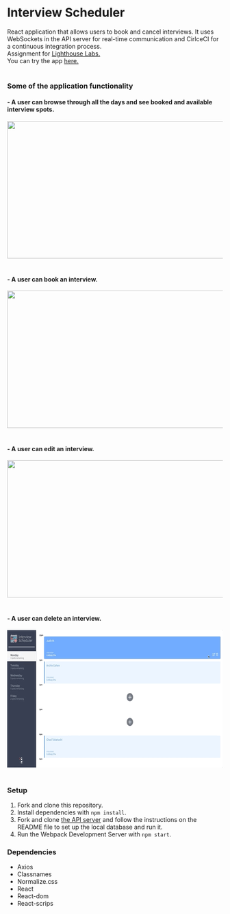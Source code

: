 # **Interview Scheduler**
React application that allows users to book and cancel interviews. It uses WebSockets in the API server for real-time communication and CirlceCI for a continuous integration process.<br />
Assignment for [Lighthouse Labs.](https://www.lighthouselabs.ca/)<br />
You can try the app [here.](https://frosty-varahamihira-3f7f04.netlify.app/)<br /><br />

### **Some of the application functionality**<br />

#### - A user can browse through all the days and see booked and available interview spots.

<img src="docs/Browse through the different days.gif" width="640" height="320"/><br /><br />

#### - A user can book an interview.

<img src="docs/user can book an interview.gif" width="640" height="320"/><br /><br />


#### - A user can edit an interview.

<img src="docs/user can edit an interview.gif" width="640" height="320"/><br /><br />


#### - A user can delete an interview.

<img src="docs/user can delete an interview.gif" width="640" height="320"/><br /><br />


### **Setup**

1. Fork and clone this repository.<br />
2. Install dependencies with `npm install`.<br />
3. Fork and clone [the API server](https://github.com/lighthouse-labs/scheduler-api) and follow the instructions on the README file to set up the local database and run it.<br />
4. Run the Webpack Development Server with `npm start`.<br />

### **Dependencies**

- Axios
- Classnames
- Normalize.css
- React
- React-dom
- React-scrips
